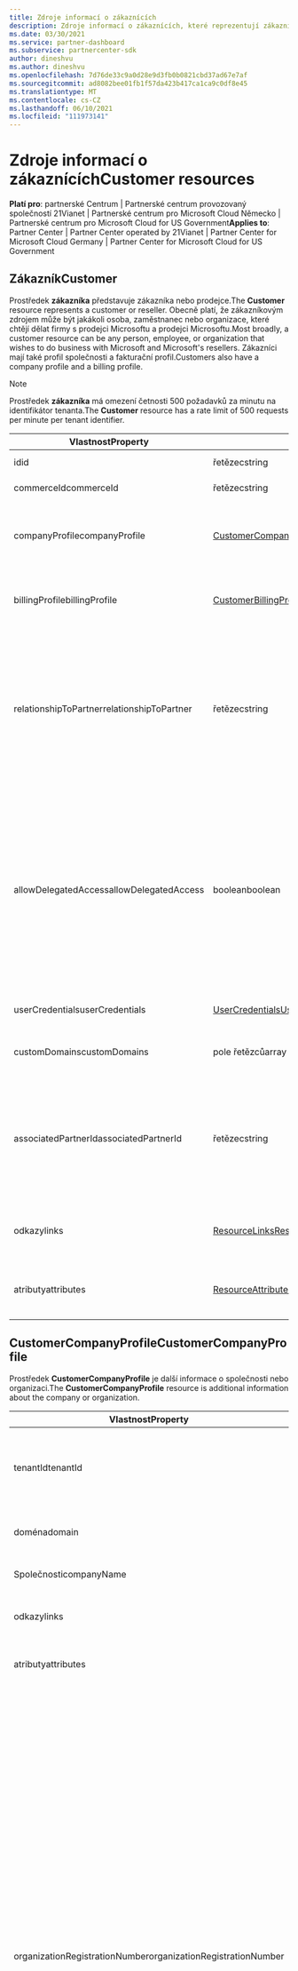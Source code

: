 ```yaml
---
title: Zdroje informací o zákaznících
description: Zdroje informací o zákaznících, které reprezentují zákazníka nebo prodejce.
ms.date: 03/30/2021
ms.service: partner-dashboard
ms.subservice: partnercenter-sdk
author: dineshvu
ms.author: dineshvu
ms.openlocfilehash: 7d76de33c9a0d28e9d3fb0b0821cbd37ad67e7af
ms.sourcegitcommit: ad8082bee01fb1f57da423b417ca1ca9c0df8e45
ms.translationtype: MT
ms.contentlocale: cs-CZ
ms.lasthandoff: 06/10/2021
ms.locfileid: "111973141"
---
```

# <a name="customer-resources"></a><span data-ttu-id="88e6d-103">Zdroje informací o zákaznících</span><span class="sxs-lookup"><span data-stu-id="88e6d-103">Customer resources</span></span>

<span data-ttu-id="88e6d-104">**Platí pro**: partnerské Centrum | Partnerské centrum provozovaný společností 21Vianet | Partnerské centrum pro Microsoft Cloud Německo | Partnerské centrum pro Microsoft Cloud for US Government</span><span class="sxs-lookup"><span data-stu-id="88e6d-104">**Applies to**: Partner Center | Partner Center operated by 21Vianet | Partner Center for Microsoft Cloud Germany | Partner Center for Microsoft Cloud for US Government</span></span>

## <a name="customer"></a><span data-ttu-id="88e6d-105">Zákazník</span><span class="sxs-lookup"><span data-stu-id="88e6d-105">Customer</span></span>

<span data-ttu-id="88e6d-106">Prostředek **zákazníka** představuje zákazníka nebo prodejce.</span><span class="sxs-lookup"><span data-stu-id="88e6d-106">The **Customer** resource represents a customer or reseller.</span></span> <span data-ttu-id="88e6d-107">Obecně platí, že zákazníkovým zdrojem může být jakákoli osoba, zaměstnanec nebo organizace, které chtějí dělat firmy s prodejci Microsoftu a prodejci Microsoftu.</span><span class="sxs-lookup"><span data-stu-id="88e6d-107">Most broadly, a customer resource can be any person, employee, or organization that wishes to do business with Microsoft and Microsoft's resellers.</span></span> <span data-ttu-id="88e6d-108">Zákazníci mají také profil společnosti a fakturační profil.</span><span class="sxs-lookup"><span data-stu-id="88e6d-108">Customers also have a company profile and a billing profile.</span></span>

>[!NOTE]
><span data-ttu-id="88e6d-109">Prostředek **zákazníka** má omezení četnosti 500 požadavků za minutu na identifikátor tenanta.</span><span class="sxs-lookup"><span data-stu-id="88e6d-109">The **Customer** resource has a rate limit of 500 requests per minute per tenant identifier.</span></span>

| <span data-ttu-id="88e6d-110">Vlastnost</span><span class="sxs-lookup"><span data-stu-id="88e6d-110">Property</span></span>              | <span data-ttu-id="88e6d-111">Typ</span><span class="sxs-lookup"><span data-stu-id="88e6d-111">Type</span></span>                                                             | <span data-ttu-id="88e6d-112">Description</span><span class="sxs-lookup"><span data-stu-id="88e6d-112">Description</span></span>                                                                                                                                  |
|-----------------------|------------------------------------------------------------------|----------------------------------------------------------------------------------------------------------------------------------------------|
| <span data-ttu-id="88e6d-113">id</span><span class="sxs-lookup"><span data-stu-id="88e6d-113">id</span></span>                    | <span data-ttu-id="88e6d-114">řetězec</span><span class="sxs-lookup"><span data-stu-id="88e6d-114">string</span></span>                                                           | <span data-ttu-id="88e6d-115">ID zákazníka.</span><span class="sxs-lookup"><span data-stu-id="88e6d-115">The customer ID.</span></span>                                                                                                                             |
| <span data-ttu-id="88e6d-116">commerceId</span><span class="sxs-lookup"><span data-stu-id="88e6d-116">commerceId</span></span>            | <span data-ttu-id="88e6d-117">řetězec</span><span class="sxs-lookup"><span data-stu-id="88e6d-117">string</span></span>                                                           | <span data-ttu-id="88e6d-118">ID obchodu.</span><span class="sxs-lookup"><span data-stu-id="88e6d-118">The commerce ID.</span></span>                                                                                                                             |
| <span data-ttu-id="88e6d-119">companyProfile</span><span class="sxs-lookup"><span data-stu-id="88e6d-119">companyProfile</span></span>        | [<span data-ttu-id="88e6d-120">CustomerCompanyProfile</span><span class="sxs-lookup"><span data-stu-id="88e6d-120">CustomerCompanyProfile</span></span>](#customercompanyprofile)                | <span data-ttu-id="88e6d-121">Další informace o společnosti nebo organizaci</span><span class="sxs-lookup"><span data-stu-id="88e6d-121">Additional information about the company or organization.</span></span>                                                                                    |
| <span data-ttu-id="88e6d-122">billingProfile</span><span class="sxs-lookup"><span data-stu-id="88e6d-122">billingProfile</span></span>        | [<span data-ttu-id="88e6d-123">CustomerBillingProfile</span><span class="sxs-lookup"><span data-stu-id="88e6d-123">CustomerBillingProfile</span></span>](#customerbillingprofile)                | <span data-ttu-id="88e6d-124">Další informace, které se používají k fakturaci.</span><span class="sxs-lookup"><span data-stu-id="88e6d-124">Additional information used for billing.</span></span>                                                                                                     |
| <span data-ttu-id="88e6d-125">relationshipToPartner</span><span class="sxs-lookup"><span data-stu-id="88e6d-125">relationshipToPartner</span></span> | <span data-ttu-id="88e6d-126">řetězec</span><span class="sxs-lookup"><span data-stu-id="88e6d-126">string</span></span>                                                           | <span data-ttu-id="88e6d-127">Definuje licenční program, který partner používá pro tohoto zákazníka: "none", "prodejce", "Advisor", "syndikace" nebo " \_ Podpora Microsoftu".</span><span class="sxs-lookup"><span data-stu-id="88e6d-127">Defines the licensing program that the partner uses for this customer: "none", "reseller", "advisor", "syndication" or "microsoft\_support".</span></span> |
| <span data-ttu-id="88e6d-128">allowDelegatedAccess</span><span class="sxs-lookup"><span data-stu-id="88e6d-128">allowDelegatedAccess</span></span>  | <span data-ttu-id="88e6d-129">boolean</span><span class="sxs-lookup"><span data-stu-id="88e6d-129">boolean</span></span>                                                          | <span data-ttu-id="88e6d-130">Určuje, jestli má partner udělena oprávnění delegovaného správce tohoto zákazníka.</span><span class="sxs-lookup"><span data-stu-id="88e6d-130">Indicates whether the partner has been granted delegated admin privileges by this customer.</span></span> <span data-ttu-id="88e6d-131">Tato vlastnost je k dispozici pouze při získávání zákazníka podle ID, nikoli podle seznamu.</span><span class="sxs-lookup"><span data-stu-id="88e6d-131">This property is only available when getting a customer by ID, not by list.</span></span>                                                         |
| <span data-ttu-id="88e6d-132">userCredentials</span><span class="sxs-lookup"><span data-stu-id="88e6d-132">userCredentials</span></span>       | [<span data-ttu-id="88e6d-133">UserCredentials</span><span class="sxs-lookup"><span data-stu-id="88e6d-133">UserCredentials</span></span>](user-resources.md#usercredentials) | <span data-ttu-id="88e6d-134">Přihlašovací údaje uživatele</span><span class="sxs-lookup"><span data-stu-id="88e6d-134">The user credentials.</span></span>                                                                                                                        |
| <span data-ttu-id="88e6d-135">customDomains</span><span class="sxs-lookup"><span data-stu-id="88e6d-135">customDomains</span></span>         | <span data-ttu-id="88e6d-136">pole řetězců</span><span class="sxs-lookup"><span data-stu-id="88e6d-136">array of strings</span></span>                                                 | <span data-ttu-id="88e6d-137">Seznam vlastních domén zákazníka.</span><span class="sxs-lookup"><span data-stu-id="88e6d-137">List of custom domains of a customer.</span></span>                                                                                                        |
| <span data-ttu-id="88e6d-138">associatedPartnerId</span><span class="sxs-lookup"><span data-stu-id="88e6d-138">associatedPartnerId</span></span>   | <span data-ttu-id="88e6d-139">řetězec</span><span class="sxs-lookup"><span data-stu-id="88e6d-139">string</span></span>                                                           | <span data-ttu-id="88e6d-140">Nepřímý prodejce přidružený k tomuto účtu zákazníka.</span><span class="sxs-lookup"><span data-stu-id="88e6d-140">The indirect reseller associated to this customer account.</span></span> <span data-ttu-id="88e6d-141">Tuto hodnotu můžou nastavit jenom nepřímí partneři CSP.</span><span class="sxs-lookup"><span data-stu-id="88e6d-141">This value can be set only by indirect CSP partners.</span></span>                              |
| <span data-ttu-id="88e6d-142">odkazy</span><span class="sxs-lookup"><span data-stu-id="88e6d-142">links</span></span>                 | [<span data-ttu-id="88e6d-143">ResourceLinks</span><span class="sxs-lookup"><span data-stu-id="88e6d-143">ResourceLinks</span></span>](utility-resources.md#resourcelinks)             | <span data-ttu-id="88e6d-144">Odkazy na prostředky obsažené v profilu.</span><span class="sxs-lookup"><span data-stu-id="88e6d-144">The resource links contained within the profile.</span></span>                                                                                             |
| <span data-ttu-id="88e6d-145">atributy</span><span class="sxs-lookup"><span data-stu-id="88e6d-145">attributes</span></span>            | [<span data-ttu-id="88e6d-146">ResourceAttributes</span><span class="sxs-lookup"><span data-stu-id="88e6d-146">ResourceAttributes</span></span>](utility-resources.md#resourceattributes)   | <span data-ttu-id="88e6d-147">Atributy metadat odpovídající profilu.</span><span class="sxs-lookup"><span data-stu-id="88e6d-147">The metadata attributes corresponding to the profile.</span></span>                                                                                        |

## <a name="customercompanyprofile"></a><span data-ttu-id="88e6d-148">CustomerCompanyProfile</span><span class="sxs-lookup"><span data-stu-id="88e6d-148">CustomerCompanyProfile</span></span>

<span data-ttu-id="88e6d-149">Prostředek **CustomerCompanyProfile** je další informace o společnosti nebo organizaci.</span><span class="sxs-lookup"><span data-stu-id="88e6d-149">The **CustomerCompanyProfile** resource is additional information about the company or organization.</span></span>

| <span data-ttu-id="88e6d-150">Vlastnost</span><span class="sxs-lookup"><span data-stu-id="88e6d-150">Property</span></span>    | <span data-ttu-id="88e6d-151">Typ</span><span class="sxs-lookup"><span data-stu-id="88e6d-151">Type</span></span>                                                           | <span data-ttu-id="88e6d-152">Description</span><span class="sxs-lookup"><span data-stu-id="88e6d-152">Description</span></span>                                                                       |
|-------------|----------------------------------------------------------------|-----------------------------------------------------------------------------------|
| <span data-ttu-id="88e6d-153">tenantId</span><span class="sxs-lookup"><span data-stu-id="88e6d-153">tenantId</span></span>    | <span data-ttu-id="88e6d-154">řetězec</span><span class="sxs-lookup"><span data-stu-id="88e6d-154">string</span></span>                                                         | <span data-ttu-id="88e6d-155">Identifikátor tenanta zákazníka pro Azure AD.</span><span class="sxs-lookup"><span data-stu-id="88e6d-155">The customer's tenant identifier for Azure AD.</span></span> <span data-ttu-id="88e6d-156">Tento název se také označuje jako MicrosoftID.</span><span class="sxs-lookup"><span data-stu-id="88e6d-156">This is also called a MicrosoftID.</span></span> |
| <span data-ttu-id="88e6d-157">doména</span><span class="sxs-lookup"><span data-stu-id="88e6d-157">domain</span></span>      | <span data-ttu-id="88e6d-158">řetězec</span><span class="sxs-lookup"><span data-stu-id="88e6d-158">string</span></span>                                                         | <span data-ttu-id="88e6d-159">Název zákazníka, například contoso.onmicrosoft.com.</span><span class="sxs-lookup"><span data-stu-id="88e6d-159">The customer's name, such as contoso.onmicrosoft.com.</span></span>                             |
| <span data-ttu-id="88e6d-160">Společnosti</span><span class="sxs-lookup"><span data-stu-id="88e6d-160">companyName</span></span> | <span data-ttu-id="88e6d-161">řetězec</span><span class="sxs-lookup"><span data-stu-id="88e6d-161">string</span></span>                                                         | <span data-ttu-id="88e6d-162">Název společnosti nebo organizace.</span><span class="sxs-lookup"><span data-stu-id="88e6d-162">The name of the company or organization.</span></span>                                          |
| <span data-ttu-id="88e6d-163">odkazy</span><span class="sxs-lookup"><span data-stu-id="88e6d-163">links</span></span>       | [<span data-ttu-id="88e6d-164">ResourceLinks</span><span class="sxs-lookup"><span data-stu-id="88e6d-164">ResourceLinks</span></span>](utility-resources.md#resourcelinks)           | <span data-ttu-id="88e6d-165">Odkazy na prostředky obsažené v profilu.</span><span class="sxs-lookup"><span data-stu-id="88e6d-165">The resource links contained within the profile.</span></span>                                  |
| <span data-ttu-id="88e6d-166">atributy</span><span class="sxs-lookup"><span data-stu-id="88e6d-166">attributes</span></span>  | [<span data-ttu-id="88e6d-167">ResourceAttributes</span><span class="sxs-lookup"><span data-stu-id="88e6d-167">ResourceAttributes</span></span>](utility-resources.md#resourceattributes) | <span data-ttu-id="88e6d-168">Atributy metadat odpovídající profilu.</span><span class="sxs-lookup"><span data-stu-id="88e6d-168">The metadata attributes corresponding to the profile.</span></span>                             |
|<span data-ttu-id="88e6d-169">organizationRegistrationNumber</span><span class="sxs-lookup"><span data-stu-id="88e6d-169">organizationRegistrationNumber</span></span>|<span data-ttu-id="88e6d-170">Řetězec</span><span class="sxs-lookup"><span data-stu-id="88e6d-170">String</span></span>|<span data-ttu-id="88e6d-171">Registrační číslo organizace zákazníka (také označované jako DIČ v určitých zemích).</span><span class="sxs-lookup"><span data-stu-id="88e6d-171">The customer’s organization registration number (also referred to as INN number in certain countries).</span></span> <span data-ttu-id="88e6d-172">Požadované jenom pro společnost nebo organizaci zákazníka, která se nachází v následujících zemích: Arménská (AM), Ázerbájdžán (AZ), Bělorusko (BY), Maďarsko (HU), Kazachstán (KZ), Kyrgyzstán (KG), Moldavsko (MD), Rusko (RU), Tádžikistán (TJ), Uzbekistán (UZ), Ukrajina (UA), Indie, Brazílie, Jižní Afrika, Polsko, Spojené arabské emiráty, Saúdská Arábie, Turecko, Thajsko, Vietnam, Maďarsko, Jižní Súdán a Venezuela.</span><span class="sxs-lookup"><span data-stu-id="88e6d-172">Only required for customer’s company/organization located in the following countries: Armenia(AM), Azerbaijan(AZ), Belarus(BY), Hungary(HU), Kazakhstan(KZ), Kyrgyzstan(KG), Moldova(MD), Russia(RU), Tajikistan(TJ), Uzbekistan(UZ), Ukraine(UA), India, Brazil, South Africa, Poland, United Arab Emirates, Saudi Arabia, Turkey, Thailand, Vietnam, Myanmar, Iraq, South Sudan, and Venezuela.</span></span> <span data-ttu-id="88e6d-173">Pro společnost nebo organizaci zákazníka nacházející se v jiných zemích by to nemělo být určeno.</span><span class="sxs-lookup"><span data-stu-id="88e6d-173">For customer’s company/organization located in other countries, this should not be specified.</span></span>|


## <a name="customerbillingprofile"></a><span data-ttu-id="88e6d-174">CustomerBillingProfile</span><span class="sxs-lookup"><span data-stu-id="88e6d-174">CustomerBillingProfile</span></span>

<span data-ttu-id="88e6d-175">Prostředek **CustomerBillingProfile** jsou další informace, které se používají k fakturaci zákazníka.</span><span class="sxs-lookup"><span data-stu-id="88e6d-175">The **CustomerBillingProfile** resource is additional information used to bill the customer.</span></span>

| <span data-ttu-id="88e6d-176">Vlastnost</span><span class="sxs-lookup"><span data-stu-id="88e6d-176">Property</span></span>       | <span data-ttu-id="88e6d-177">Typ</span><span class="sxs-lookup"><span data-stu-id="88e6d-177">Type</span></span>                                                           | <span data-ttu-id="88e6d-178">Description</span><span class="sxs-lookup"><span data-stu-id="88e6d-178">Description</span></span>                                                                                                                                            |
|----------------|----------------------------------------------------------------|--------------------------------------------------------------------------------------------------------------------------------------------------------|
| <span data-ttu-id="88e6d-179">id</span><span class="sxs-lookup"><span data-stu-id="88e6d-179">id</span></span>             | <span data-ttu-id="88e6d-180">řetězec</span><span class="sxs-lookup"><span data-stu-id="88e6d-180">string</span></span>                                                         | <span data-ttu-id="88e6d-181">Identifikátor profilu.</span><span class="sxs-lookup"><span data-stu-id="88e6d-181">The profile identifier.</span></span>                                                                                                                                |
| <span data-ttu-id="88e6d-182">firstName</span><span class="sxs-lookup"><span data-stu-id="88e6d-182">firstName</span></span>      | <span data-ttu-id="88e6d-183">řetězec</span><span class="sxs-lookup"><span data-stu-id="88e6d-183">string</span></span>                                                         | <span data-ttu-id="88e6d-184">Křestní jméno kontaktní osoby na společnosti zákazníka.</span><span class="sxs-lookup"><span data-stu-id="88e6d-184">The first name of the billing contact at the customer's company.</span></span> <span data-ttu-id="88e6d-185">To je osoba, na kterou faktury a další fakturační komunikace budou směrovány.</span><span class="sxs-lookup"><span data-stu-id="88e6d-185">This is the person that invoices and other billing communication will be directed to.</span></span> |
| <span data-ttu-id="88e6d-186">lastName</span><span class="sxs-lookup"><span data-stu-id="88e6d-186">lastName</span></span>       | <span data-ttu-id="88e6d-187">řetězec</span><span class="sxs-lookup"><span data-stu-id="88e6d-187">string</span></span>                                                         | <span data-ttu-id="88e6d-188">Příjmení kontaktní osoby pro fakturaci</span><span class="sxs-lookup"><span data-stu-id="88e6d-188">The last name of the billing contact.</span></span>                                                                                                                  |
| <span data-ttu-id="88e6d-189">e-mail</span><span class="sxs-lookup"><span data-stu-id="88e6d-189">email</span></span>          | <span data-ttu-id="88e6d-190">řetězec</span><span class="sxs-lookup"><span data-stu-id="88e6d-190">string</span></span>                                                         | <span data-ttu-id="88e6d-191">E-mailová adresa fakturačního kontaktu</span><span class="sxs-lookup"><span data-stu-id="88e6d-191">The billing contact's email address</span></span>                                                                                                                    |
| <span data-ttu-id="88e6d-192">jazyková verze</span><span class="sxs-lookup"><span data-stu-id="88e6d-192">culture</span></span>        | <span data-ttu-id="88e6d-193">řetězec</span><span class="sxs-lookup"><span data-stu-id="88e6d-193">string</span></span>                                                         | <span data-ttu-id="88e6d-194">Upřednostňovaná jazyková verze pro komunikaci a měnu, jako je "en-US".</span><span class="sxs-lookup"><span data-stu-id="88e6d-194">Their preferred culture for communication and currency, such as "en-us".</span></span>                                                                               |
| <span data-ttu-id="88e6d-195">language</span><span class="sxs-lookup"><span data-stu-id="88e6d-195">language</span></span>       | <span data-ttu-id="88e6d-196">řetězec</span><span class="sxs-lookup"><span data-stu-id="88e6d-196">string</span></span>                                                         | <span data-ttu-id="88e6d-197">Upřednostňovaný jazyk pro komunikaci.</span><span class="sxs-lookup"><span data-stu-id="88e6d-197">Their preferred language for communication.</span></span>                                                                                                            |
| <span data-ttu-id="88e6d-198">Společnosti</span><span class="sxs-lookup"><span data-stu-id="88e6d-198">companyName</span></span>    | <span data-ttu-id="88e6d-199">řetězec</span><span class="sxs-lookup"><span data-stu-id="88e6d-199">string</span></span>                                                         | <span data-ttu-id="88e6d-200">Název společnosti nebo organizace.</span><span class="sxs-lookup"><span data-stu-id="88e6d-200">The name of the company or organization.</span></span>                                                                                                               |
| <span data-ttu-id="88e6d-201">defaultAddress</span><span class="sxs-lookup"><span data-stu-id="88e6d-201">defaultAddress</span></span> | [<span data-ttu-id="88e6d-202">Adresa</span><span class="sxs-lookup"><span data-stu-id="88e6d-202">Address</span></span>](utility-resources.md#address)                       | <span data-ttu-id="88e6d-203">Adresa, na kterou se účtují faktury, kde kontaktní e-mail funguje.</span><span class="sxs-lookup"><span data-stu-id="88e6d-203">The address that bills are sent to, where the billing contact works.</span></span>                                                                                   |
| <span data-ttu-id="88e6d-204">odkazy</span><span class="sxs-lookup"><span data-stu-id="88e6d-204">links</span></span>          | [<span data-ttu-id="88e6d-205">ResourceLinks</span><span class="sxs-lookup"><span data-stu-id="88e6d-205">ResourceLinks</span></span>](utility-resources.md#resourcelinks)           | <span data-ttu-id="88e6d-206">Odkazy na prostředky obsažené v profilu.</span><span class="sxs-lookup"><span data-stu-id="88e6d-206">The resource links contained within the profile.</span></span>                                                                                                       |
| <span data-ttu-id="88e6d-207">atributy</span><span class="sxs-lookup"><span data-stu-id="88e6d-207">attributes</span></span>     | [<span data-ttu-id="88e6d-208">ResourceAttributes</span><span class="sxs-lookup"><span data-stu-id="88e6d-208">ResourceAttributes</span></span>](utility-resources.md#resourceattributes) | <span data-ttu-id="88e6d-209">Atributy metadat odpovídající profilu.</span><span class="sxs-lookup"><span data-stu-id="88e6d-209">The metadata attributes corresponding to the profile.</span></span>                                                                                                  |

## <a name="customerrelationshiprequest"></a><span data-ttu-id="88e6d-210">CustomerRelationshipRequest</span><span class="sxs-lookup"><span data-stu-id="88e6d-210">CustomerRelationshipRequest</span></span>

<span data-ttu-id="88e6d-211">Prostředek **CustomerRelationshipRequest** obsahuje adresu URL, kterou zákazník používá k navázání vztahu prodejce k partnerovi.</span><span class="sxs-lookup"><span data-stu-id="88e6d-211">The **CustomerRelationshipRequest** resource contains the URL used by the customer to establish a reseller relationship with a partner.</span></span>

| <span data-ttu-id="88e6d-212">Vlastnost</span><span class="sxs-lookup"><span data-stu-id="88e6d-212">Property</span></span>   | <span data-ttu-id="88e6d-213">Typ</span><span class="sxs-lookup"><span data-stu-id="88e6d-213">Type</span></span>                                                           | <span data-ttu-id="88e6d-214">Description</span><span class="sxs-lookup"><span data-stu-id="88e6d-214">Description</span></span>                                                              |
|------------|----------------------------------------------------------------|--------------------------------------------------------------------------|
| <span data-ttu-id="88e6d-215">url</span><span class="sxs-lookup"><span data-stu-id="88e6d-215">url</span></span>        | <span data-ttu-id="88e6d-216">řetězec</span><span class="sxs-lookup"><span data-stu-id="88e6d-216">string</span></span>                                                         | <span data-ttu-id="88e6d-217">Adresa URL, kterou zákazník používá k navázání vztahu s partnerem.</span><span class="sxs-lookup"><span data-stu-id="88e6d-217">The URL used by the customer to establish a relationship with a partner.</span></span> |
| <span data-ttu-id="88e6d-218">atributy</span><span class="sxs-lookup"><span data-stu-id="88e6d-218">attributes</span></span> | [<span data-ttu-id="88e6d-219">ResourceAttributes</span><span class="sxs-lookup"><span data-stu-id="88e6d-219">ResourceAttributes</span></span>](utility-resources.md#resourceattributes) | <span data-ttu-id="88e6d-220">Atributy metadat odpovídající požadavku vztahu</span><span class="sxs-lookup"><span data-stu-id="88e6d-220">The metadata attributes corresponding to the relationship request.</span></span>       |